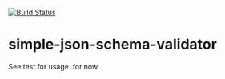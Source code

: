 [![Build Status](https://travis-ci.org/zemuldo/sjsv.svg?branch=master)](https://travis-ci.org/zemuldo/sjsv)

# simple-json-schema-validator

See test for usage..for now
